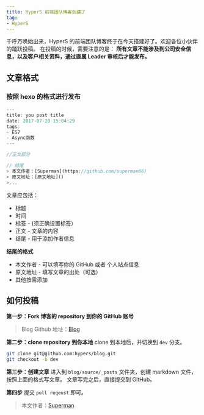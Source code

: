 ```yaml
---
title: HyperS 前端团队博客创建了
tag: 
- HyperS
---
```


千呼万唤始出来，HyperS 的前端团队博客终于在今天搭建好了。欢迎各位小伙伴的踊跃投稿。
在投稿的时候，需要注意的是：
**所有文章不能涉及到公司安全信息，以及客户相关资料，通过直属 Leader 审核后才能发布。**

## 文章格式
### 按照 hexo 的格式进行发布
```javascript
---
title: you post title
date: 2017-07-20 15:04:29
tags:
- ES7
- Async函数
---

//正文部分

// 结尾
> 本文作者：[Superman](https://github.com/superman66)
> 原文地址：[原文地址]()
>...
```
文章应包括：
* 标题
* 时间
* 标签 - (须正确设置标签）
* 正文 - 文章的内容
* 结尾 - 用于添加作者信息

**结尾的格式**

* 本文作者 - 可以填写你的 GitHub 或者 个人站点信息
* 原文地址 - 填写文章的出处（可选）
* 其他按需添加

## 如何投稿
**第一步：Fork 博客的 repository 到你的 GitHub 账号**

>Blog Github 地址：[Blog](https://github.com/hypers/blog)

**第二步：clone repository 到你本地**
clone 到本地后，并切换到 `dev` 分支。
```bash
git clone git@github.com:hypers/blog.git
git checkout -b dev
```

**第三步：创建文章**
进入到 `blog/source/_posts` 文件夹，创建 markdown 文件，按照上面的格式写文章。
文章写完之后，直接提交到 GitHub。

**第四步**
提交 `pull reqeust` 即可。


> 本文作者：[Superman](https://github.com/superman66)
